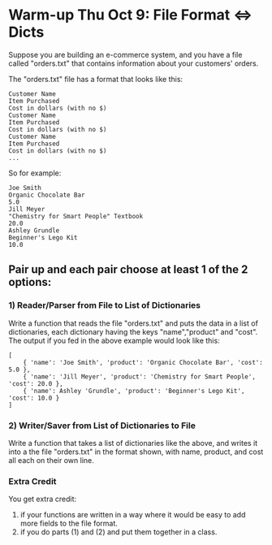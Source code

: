 Warm-up Thu Oct 9: File Format <=> Dicts
========================================

Suppose you are building an e-commerce system, and you have a file called
"orders.txt" that contains information about your customers' orders.

The "orders.txt" file has a format that looks like this:

    Customer Name
    Item Purchased
    Cost in dollars (with no $)
    Customer Name
    Item Purchased
    Cost in dollars (with no $)
    Customer Name
    Item Purchased
    Cost in dollars (with no $)
    ...

So for example:

    Joe Smith
    Organic Chocolate Bar
    5.0
    Jill Meyer
    "Chemistry for Smart People" Textbook
    20.0
    Ashley Grundle
    Beginner's Lego Kit
    10.0

## Pair up and each pair choose at least 1 of the 2 options: 

### 1) Reader/Parser from File to List of Dictionaries

Write a function that reads the file "orders.txt" and puts the data in a list
of dictionaries, each dictionary having the keys "name","product" and "cost".
The output if you fed in the above example would look like this:

    [
        { 'name': 'Joe Smith', 'product': 'Organic Chocolate Bar', 'cost': 5.0 },
        { 'name': 'Jill Meyer', 'product': 'Chemistry for Smart People', 'cost': 20.0 },
        { 'name': Ashley 'Grundle', 'product': 'Beginner's Lego Kit', 'cost': 10.0 }
    ]

### 2) Writer/Saver from List of Dictionaries to File

Write a function that takes a list of dictionaries like the above, and writes
it into a the file "orders.txt" in the format shown, with name, product, and
cost all each on their own line.

### Extra Credit

You get extra credit:

1. if your functions are written in a way where it would be easy to add more fields to the file format.
2. if you do parts (1) and (2) and put them together in a class.

